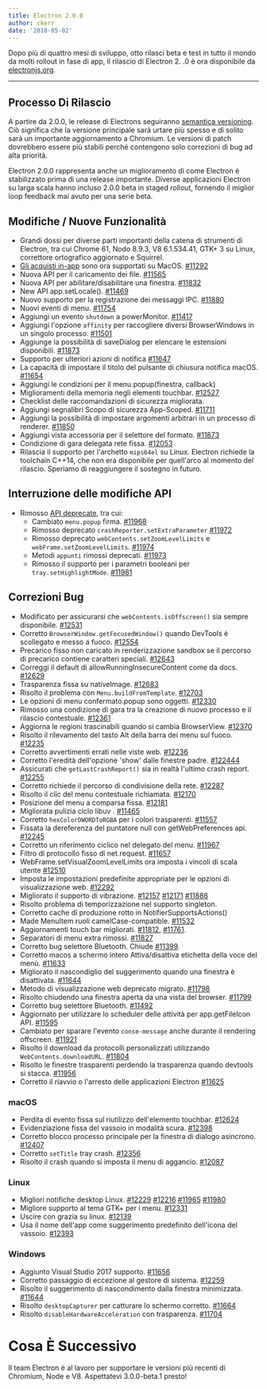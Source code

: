 ```yaml
---
title: Electron 2.0.0
author: ckerr
date: '2018-05-02'
---
```


Dopo più di quattro mesi di sviluppo, otto rilasci beta e test in tutto il mondo da molti rollout in fase di app, il rilascio di Electron 2. .0 è ora disponibile da [electronjs.org](https://electronjs.org/).

---

## Processo Di Rilascio

A partire da 2.0.0, le release di Electrons seguiranno [semantica versioning](https://electronjs.org/blog/electron-2-semantic-boogaloo). Ciò significa che la versione principale sarà urtare più spesso e di solito sarà un importante aggiornamento a Chromium. Le versioni di patch dovrebbero essere più stabili perché contengono solo correzioni di bug ad alta priorità.

Electron 2.0.0 rappresenta anche un miglioramento di come Electron è stabilizzato prima di una release importante. Diverse applicazioni Electron su larga scala hanno incluso 2.0.0 beta in staged rollout, fornendo il miglior loop feedback mai avuto per una serie beta.

## Modifiche / Nuove Funzionalità

 * Grandi dossi per diverse parti importanti della catena di strumenti di Electron, tra cui Chrome 61, Nodo 8.9.3, V8 6.1.534.41, GTK+ 3 su Linux, correttore ortografico aggiornato e Squirrel.
 * [Gli acquisti in-app](https://electronjs.org/blog/in-app-purchases) sono ora supportati su MacOS. [#11292](https://github.com/electron/electron/pull/11292)
 * Nuova API per il caricamento dei file. [#11565](https://github.com/electron/electron/pull/11565)
 * Nuova API per abilitare/disabilitare una finestra. [#11832](https://github.com/electron/electron/pull/11832)
 * New API app.setLocale(). [#11469](https://github.com/electron/electron/pull/11469)
 * Nuovo supporto per la registrazione dei messaggi IPC. [#11880](https://github.com/electron/electron/pull/11880)
 * Nuovi eventi di menu. [#11754](https://github.com/electron/electron/pull/11754)
 * Aggiungi un evento `shutdown` a powerMonitor. [#11417](https://github.com/electron/electron/pull/11417)
 * Aggiungi l'opzione `affinity` per raccogliere diversi BrowserWindows in un singolo processo. [#11501](https://github.com/electron/electron/pull/11501)
 * Aggiunge la possibilità di saveDialog per elencare le estensioni disponibili. [#11873](https://github.com/electron/electron/pull/11873)
 * Supporto per ulteriori azioni di notifica [#11647](https://github.com/electron/electron/pull/11647)
 * La capacità di impostare il titolo del pulsante di chiusura notifica macOS. [#11654](https://github.com/electron/electron/pull/11654)
 * Aggiungi le condizioni per il menu.popup(finestra, callback)
 * Miglioramenti della memoria negli elementi touchbar. [#12527](https://github.com/electron/electron/pull/12527)
 * Checklist delle raccomandazioni di sicurezza migliorata.
 * Aggiungi segnalibri Scopo di sicurezza App-Scoped. [#11711](https://github.com/electron/electron/pull/11711)
 * Aggiungi la possibilità di impostare argomenti arbitrari in un processo di renderer. [#11850](https://github.com/electron/electron/pull/11850)
 * Aggiungi vista accessoria per il selettore del formato. [#11873](https://github.com/electron/electron/pull/11873)
 * Condizione di gara delegata rete fissa. [#12053](https://github.com/electron/electron/pull/12053)
 * Rilascia il supporto per l'archetto `mips64el` su Linux. Electron richiede la toolchain C++14, che non era disponibile per quell'arco al momento del rilascio. Speriamo di reaggiungere il sostegno in futuro.

## Interruzione delle modifiche API

 * Rimosso [API deprecate](https://github.com/electron/electron/blob/v2.0.0-beta.8/docs/tutorial/planned-breaking-changes.md), tra cui:
   * Cambiato `menu.popup` firma. [#11968](https://github.com/electron/electron/pull/11968)
   * Rimosso deprecato `crashReporter.setExtraParameter` [#11972](https://github.com/electron/electron/pull/11972)
   * Rimosso deprecato `webContents.setZoomLevelLimits` e `webFrame.setZoomLevelLimits`. [#11974](https://github.com/electron/electron/pull/11974)
   * Metodi `appunti` rimossi deprecati. [#11973](https://github.com/electron/electron/pull/11973)
   * Rimosso il supporto per i parametri booleani per `tray.setHighlightMode`. [#11981](https://github.com/electron/electron/pull/11981)

## Correzioni Bug

 * Modificato per assicurarsi che `webContents.isOffscreen()` sia sempre disponibile. [#12531](https://github.com/electron/electron/pull/12531)
 * Corretto `BrowserWindow.getFocusedWindow()` quando DevTools è scollegato e messo a fuoco. [#12554](https://github.com/electron/electron/pull/12554)
 * Precarico fisso non caricato in renderizzazione sandbox se il percorso di precarico contiene caratteri speciali. [#12643](https://github.com/electron/electron/pull/12643)
 * Correggi il default di allowRunningInsecureContent come da docs. [#12629](https://github.com/electron/electron/pull/12629)
 * Trasparenza fissa su nativeImage. [#12683](https://github.com/electron/electron/pull/12683)
 * Risolto il problema con `Menu.buildFromTemplate`. [#12703](https://github.com/electron/electron/pull/12703)
 * Le opzioni di menu confermato.popup sono oggetti. [#12330](https://github.com/electron/electron/pull/12330)
 * Rimosso una condizione di gara tra la creazione di nuovo processo e il rilascio contestuale. [#12361](https://github.com/electron/electron/pull/12361)
 * Aggiorna le regioni trascinabili quando si cambia BrowserView. [#12370](https://github.com/electron/electron/pull/12370)
 * Risolto il rilevamento del tasto Alt della barra dei menu sul fuoco. [#12235](https://github.com/electron/electron/pull/12235)
 * Corretto avvertimenti errati nelle viste web. [#12236](https://github.com/electron/electron/pull/12236)
 * Corretto l'eredità dell'opzione 'show' dalle finestre padre. [#122444](https://github.com/electron/electron/pull/122444)
 * Assicurati che `getLastCrashReport()` sia in realtà l'ultimo crash report. [#12255](https://github.com/electron/electron/pull/12255)
 * Corretto richiede il percorso di condivisione della rete. [#12287](https://github.com/electron/electron/pull/12287)
 * Risolto il clic del menu contestuale richiamata. [#12170](https://github.com/electron/electron/pull/12170)
 * Posizione del menu a comparsa fissa. [#12181](https://github.com/electron/electron/pull/12181)
 * Migliorata pulizia ciclo libuv . [#11465](https://github.com/electron/electron/pull/11465)
 * Corretto `hexColorDWORDToRGBA` per i colori trasparenti. [#11557](https://github.com/electron/electron/pull/11557)
 * Fissata la dereferenza del puntatore null con getWebPreferences api. [#12245](https://github.com/electron/electron/pull/12245)
 * Corretto un riferimento ciclico nel delegato del menu. [#11967](https://github.com/electron/electron/pull/11967)
 * Filtro di protocollo fisso di net.request. [#11657](https://github.com/electron/electron/pull/11657)
 * WebFrame.setVisualZoomLevelLimits ora imposta i vincoli di scala utente [#12510](https://github.com/electron/electron/pull/12510)
 * Imposta le impostazioni predefinite appropriate per le opzioni di visualizzazione web. [#12292](https://github.com/electron/electron/pull/12292)
 * Migliorato il supporto di vibrazione. [#12157](https://github.com/electron/electron/pull/12157) [#12171](https://github.com/electron/electron/pull/12171) [#11886](https://github.com/electron/electron/pull/11886)
 * Risolto problema di temporizzazione nel supporto singleton.
 * Corretto cache di produzione rotto in NotifierSupportsActions()
 * Made MenuItem ruoli camelCase-compatible. [#11532](https://github.com/electron/electron/pull/11532)
 * Aggiornamenti touch bar migliorati. [#11812](https://github.com/electron/electron/pull/11812), [#11761](https://github.com/electron/electron/pull/11761).
 * Separatori di menu extra rimossi. [#11827](https://github.com/electron/electron/pull/11827)
 * Corretto bug selettore Bluetooth. Chiude [#11399](https://github.com/electron/electron/pull/11399).
 * Corretto macos a schermo intero Attiva/disattiva etichetta della voce del menù. [#11633](https://github.com/electron/electron/pull/11633)
 * Migliorato il nascondiglio del suggerimento quando una finestra è disattivata. [#11644](https://github.com/electron/electron/pull/11644)
 * Metodo di visualizzazione web deprecato migrato. [#11798](https://github.com/electron/electron/pull/11798)
 * Risolto chiudendo una finestra aperta da una vista del browser. [#11799](https://github.com/electron/electron/pull/11799)
 * Corretto bug selettore Bluetooth. [#11492](https://github.com/electron/electron/pull/11492)
 * Aggiornato per utilizzare lo scheduler delle attività per app.getFileIcon API. [#11595](https://github.com/electron/electron/pull/11595)
 * Cambiato per sparare l'evento `conse-message` anche durante il rendering offscreen. [#11921](https://github.com/electron/electron/pull/11921)
 * Risolto il download da protocolli personalizzati utilizzando `WebContents.downloadURL`. [#11804](https://github.com/electron/electron/pull/11804)
 * Risolto le finestre trasparenti perdendo la trasparenza quando devtools si stacca. [#11956](https://github.com/electron/electron/pull/11956)
 * Corretto il riavvio o l'arresto delle applicazioni Electron [#11625](https://github.com/electron/electron/pull/11625)

### macOS
 * Perdita di evento fissa sul riutilizzo dell'elemento touchbar. [#12624](https://github.com/electron/electron/pull/12624)
 * Evidenziazione fissa del vassoio in modalità scura. [#12398](https://github.com/electron/electron/pull/12398)
 * Corretto blocco processo principale per la finestra di dialogo asincrono. [#12407](https://github.com/electron/electron/pull/12407)
 * Corretto `setTitle` tray crash. [#12356](https://github.com/electron/electron/pull/12356)
 * Risolto il crash quando si imposta il menu di aggancio. [#12087](https://github.com/electron/electron/pull/12087)

### Linux
 * Migliori notifiche desktop Linux. [#12229](https://github.com/electron/electron/pull/12229) [#12216](https://github.com/electron/electron/pull/12216) [#11965](https://github.com/electron/electron/pull/11965) [#11980](https://github.com/electron/electron/pull/11980)
 * Migliore supporto al tema GTK+ per i menu. [#12331](https://github.com/electron/electron/pull/12331)
 * Uscire con grazia su linux. [#12139](https://github.com/electron/electron/pull/12139)
 * Usa il nome dell'app come suggerimento predefinito dell'icona del vassoio. [#12393](https://github.com/electron/electron/pull/12393)

### Windows
 * Aggiunto Visual Studio 2017 supporto. [#11656](https://github.com/electron/electron/pull/11656)
 * Corretto passaggio di eccezione al gestore di sistema. [#12259](https://github.com/electron/electron/pull/12259)
 * Risolto il suggerimento di nascondimento dalla finestra minimizzata. [#11644](https://github.com/electron/electron/pull/11644)
 * Risolto `desktopCapturer` per catturare lo schermo corretto. [#11664](https://github.com/electron/electron/pull/11664)
 * Risolto `disableHardwareAcceleration` con trasparenza. [#11704](https://github.com/electron/electron/pull/11704)

# Cosa È Successivo

Il team Electron è al lavoro per supportare le versioni più recenti di Chromium, Node e V8. Aspettatevi 3.0.0-beta.1 presto!
